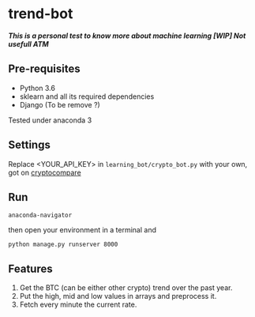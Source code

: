 # trend-bot

***This is a personal test to know more about machine learning 
[WIP] Not usefull ATM***

## Pre-requisites

- Python 3.6
- sklearn and all its required dependencies
- Django (To be remove ?)

Tested under anaconda 3

## Settings

Replace <YOUR_API_KEY> in `learning_bot/crypto_bot.py` with your own, got on [cryptocompare](https://min-api.cryptocompare.com)

## Run

`anaconda-navigator`

then open your environment in a terminal and

`python manage.py runserver 8000`

## Features

1. Get the BTC (can be either other crypto) trend over the past year.
2. Put the high, mid and low values in arrays and preprocess it.
3. Fetch every minute the current rate.
